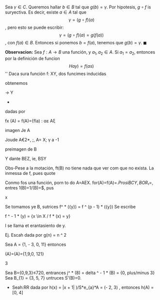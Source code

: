 Sea $\gamma \in C$. Queremos hallar $b \in B$ tal que $g(b)=\gamma$. 
Por hipotesis, $g \circ f$ is suryectiva. Es decir, existe $a \in A$ tal que
$$
\gamma=(g \circ f)(a)
$$, pero esto se puede escribir:
$$
γ= (g \circ f) (a) = g(f(a))
$$
, con $f(a) \in B$. Entonces si ponemos $b=f(a)$, tenemos que $g(b)=\gamma$. $\blacksquare$

**Observacion:** Sea $f : A \to B$ una función, y $a_1,a_2 \in A$. Si $a_1 = a_2$, entonces por la definición de funcion
$$
Hay)=f(as)
$$
''
Daca sura función f: XY, dos funcimes inducidas

obtenemos

→ Y

*

dadas por

fx (A) = f(A)={fla) : αε Αξ

imagen Je A

Joude A€2*, ;, A= X; γ a -1

preimagen de B

Y dante BEZ, ie, BSY

Obs-Pese a la motación, ft(B) no tiene nada que ver com que no exista. La inmessa de f, pues quote

Conmo fos una función, porn to do A=AEX. for(A)=f(A)=$. Prosi BCY, BOR₁=$, entres 1(B)=1/(B)=$, pus

x

Se tomamos ye B, sutrices f^ * (\{y\}) = f ^ (p - 1) * (\{y\}) Se escribe

f ^ - 1 * (y) = \{x \in X / f * (x) = y\}

I se llama et erantasiento de y.

Ej. Escah dada por g(n) = n ^ 2

Sea A = \{1, - 3, 0, 11\} entonces

(A)=(A)={1,9,0, 121}

3

Sea B={0,9,3}≤720, entrances j^ * (8) = delta ^ - 1 * (B) = \{0, plus/minus 3\} Sea B_{1} = \{3, 5, 7\} untruces S'(B)=0.

- Seah:RR dada por h(x) = |x + 1| )/S*e_{a}*A = (- 2, 3) , entonces h(A) = [0, 4]
